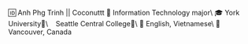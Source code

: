<!--
**phganh/phganh** is a ✨ _special_ ✨ repository because its `README.md` (this file) appears on your GitHub profile.--!>

🆔 Anh Phg Trinh || Coconuttt<br\>
🧠 Information Technology major\
🎓 York University🍁\
   Seattle Central College🗽\
💬 English, Vietnamese\
🚀 Vancouver, Canada
